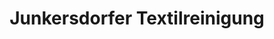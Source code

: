 ---
title: "Junkersdorfer Textilreinigung"
url: /koeln/junkersdorfer-textilreinigung/
shop: Wäscherei
---